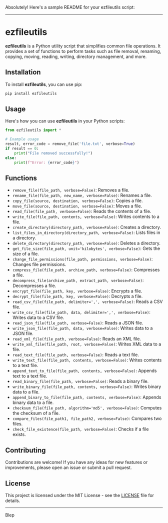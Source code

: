 Absolutely! Here's a sample README for your ezfileutils script:

---

# ezfileutils

**ezfileutils** is a Python utility script that simplifies common file operations. It provides a set of functions to perform tasks such as file removal, renaming, copying, moving, reading, writing, directory management, and more.

## Installation

To install **ezfileutils**, you can use pip:

```bash
pip install ezfileutils
```

## Usage

Here's how you can use **ezfileutils** in your Python scripts:

```python
from ezfileutils import *

# Example usage
result, error_code = remove_file('file.txt', verbose=True)
if result == 0:
    print("File removed successfully!")
else:
    print(f"Error: {error_code}")
```

## Functions

- `remove_file(file_path, verbose=False)`: Removes a file.
- `rename_file(file_path, new_name, verbose=False)`: Renames a file.
- `copy_file(source, destination, verbose=False)`: Copies a file.
- `move_file(source, destination, verbose=False)`: Moves a file.
- `read_file(file_path, verbose=False)`: Reads the contents of a file.
- `write_file(file_path, contents, verbose=False)`: Writes contents to a file.
- `create_directory(directory_path, verbose=False)`: Creates a directory.
- `list_files_in_directory(directory_path, verbose=False)`: Lists files in a directory.
- `delete_directory(directory_path, verbose=False)`: Deletes a directory.
- `get_file_size(file_path, unit='kilobytes', verbose=False)`: Gets the size of a file.
- `change_file_permissions(file_path, permissions, verbose=False)`: Changes file permissions.
- `compress_file(file_path, archive_path, verbose=False)`: Compresses a file.
- `decompress_file(archive_path, extract_path, verbose=False)`: Decompresses a file.
- `encrypt_file(file_path, key, verbose=False)`: Encrypts a file.
- `decrypt_file(file_path, key, verbose=False)`: Decrypts a file.
- `read_csv_file(file_path, delimiter=',', verbose=False)`: Reads a CSV file.
- `write_csv_file(file_path, data, delimiter=',', verbose=False)`: Writes data to a CSV file.
- `read_json_file(file_path, verbose=False)`: Reads a JSON file.
- `write_json_file(file_path, data, verbose=False)`: Writes data to a JSON file.
- `read_xml_file(file_path, verbose=False)`: Reads an XML file.
- `write_xml_file(file_path, root, verbose=False)`: Writes XML data to a file.
- `read_text_file(file_path, verbose=False)`: Reads a text file.
- `write_text_file(file_path, contents, verbose=False)`: Writes contents to a text file.
- `append_text_to_file(file_path, contents, verbose=False)`: Appends text to a text file.
- `read_binary_file(file_path, verbose=False)`: Reads a binary file.
- `write_binary_file(file_path, contents, verbose=False)`: Writes binary data to a file.
- `append_binary_to_file(file_path, contents, verbose=False)`: Appends binary data to a file.
- `checksum_file(file_path, algorithm='md5', verbose=False)`: Computes the checksum of a file.
- `compare_files(file_path1, file_path2, verbose=False)`: Compares two files.
- `check_file_existence(file_path, verbose=False)`: Checks if a file exists.

## Contributing

Contributions are welcome! If you have any ideas for new features or improvements, please open an issue or submit a pull request.

## License

This project is licensed under the MIT License - see the [LICENSE](LICENSE) file for details.

---

Blep

